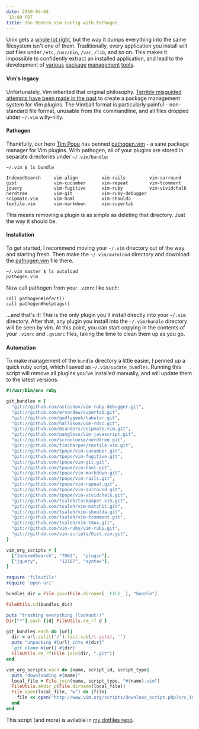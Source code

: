 ```yaml
---
date: 2010-04-04 12:00 PDT
title: The Modern Vim Config with Pathogen
---
```


Unix gets a [whole lot right](http://en.wikipedia.org/wiki/Unix_philosophy#Eric_Raymond), but the way it dumps everything into the same filesystem isn't one of them.   Traditionally, every application you install will put files under `/etc`, `/usr/bin`, `/var`, `/lib`, and so on.  This makes it impossible to confidently extract an installed application, and lead to the development of [various](http://en.wikipedia.org/wiki/RPM_Package_Manager) [package](http://en.wikipedia.org/wiki/Debian#APT.2C_installing_packages_from_online_repositories) [management](http://mxcl.github.com/homebrew/) [tools](http://en.wikipedia.org/wiki/Encap_Package_Management_System).

#### Vim's legacy

Unfortunately, Vim inherited that original philosophy.  [Terribly misguided attempts have been made in the past](http://www.installationwiki.org/Installing_Vim_Scripts) to create a package management system for Vim plugins.  The Vimball format is particularly painful - non-standard file format, unusable from the commandline, and all files dropped under `~/.vim` willy-nilly.

#### Pathogen

Thankfully, our hero [Tim Pope](http://tpo.pe/) has penned [pathogen.vim](http://www.vim.org/scripts/script.php?script_id=2332) - a sane package manager for Vim plugins.  With pathogen, all of your plugins are stored in separate directories under `~/.vim/bundle`:

~~~
~/.vim $ ls bundle 

IndexedSearch     vim-align         vim-rails         vim-surround
gist              vim-cucumber      vim-repeat        vim-tcomment
jquery            vim-fugitive      vim-ruby          vim-vividchalk
nerdtree          vim-git           vim-ruby-debugger
snipmate.vim      vim-haml          vim-shoulda
textile.vim       vim-markdown      vim-supertab
~~~

This means removing a plugin is as simple as deleting that directory.  Just the way it should be. 

#### Installation

To get started, I recommend moving your `~/.vim` directory out of the way and starting fresh.  Then make the `~/.vim/autoload` directory and download the [pathogen.vim](http://github.com/tpope/vim-pathogen/raw/master/autoload/pathogen.vim) file there.

~~~
~/.vim master $ ls autoload
pathogen.vim
~~~

Now call pathogen from your `.vimrc` like such:

~~~
call pathogen#infect()
call pathogen#helptags()
~~~

...and that's it!  This is the only plugin you'll install directly into your `~/.vim` directory.  After that, any plugin you install into the `~/.vim/bundle` directory will be seen by vim.  At this point, you can start copying in the contents of your `.vimrc` and `.gvimrc` files, taking the time to clean them up as you go.

#### Automation

To make management of the `bundle` directory a little easier, I penned up a quick ruby script, which I saved as `~/.vim/update_bundles`.   Running this script will remove all plugins you've installed manually, and will update them to the latest versions.

~~~ ruby
#!/usr/bin/env ruby

git_bundles = [ 
  "git://github.com/astashov/vim-ruby-debugger.git",
  "git://github.com/ervandew/supertab.git",
  "git://github.com/godlygeek/tabular.git",
  "git://github.com/hallison/vim-rdoc.git",
  "git://github.com/msanders/snipmate.vim.git",
  "git://github.com/pangloss/vim-javascript.git",
  "git://github.com/scrooloose/nerdtree.git",
  "git://github.com/timcharper/textile.vim.git",
  "git://github.com/tpope/vim-cucumber.git",
  "git://github.com/tpope/vim-fugitive.git",
  "git://github.com/tpope/vim-git.git",
  "git://github.com/tpope/vim-haml.git",
  "git://github.com/tpope/vim-markdown.git",
  "git://github.com/tpope/vim-rails.git",
  "git://github.com/tpope/vim-repeat.git",
  "git://github.com/tpope/vim-surround.git",
  "git://github.com/tpope/vim-vividchalk.git",
  "git://github.com/tsaleh/taskpaper.vim.git",
  "git://github.com/tsaleh/vim-matchit.git",
  "git://github.com/tsaleh/vim-shoulda.git",
  "git://github.com/tsaleh/vim-tcomment.git",
  "git://github.com/tsaleh/vim-tmux.git",
  "git://github.com/vim-ruby/vim-ruby.git",
  "git://github.com/vim-scripts/Gist.vim.git",
]

vim_org_scripts = [
  ["IndexedSearch", "7062",  "plugin"],
  ["jquery",        "12107", "syntax"],
]

require 'fileutils'
require 'open-uri'

bundles_dir = File.join(File.dirname(__FILE__), "bundle")

FileUtils.cd(bundles_dir)

puts "trashing everything (lookout!)"
Dir["*"].each {|d| FileUtils.rm_rf d }

git_bundles.each do |url|
  dir = url.split('/').last.sub(/\.git$/, '')
  puts "unpacking #{url} into #{dir}"
  `git clone #{url} #{dir}`
  FileUtils.rm_rf(File.join(dir, ".git"))
end

vim_org_scripts.each do |name, script_id, script_type|
  puts "downloading #{name}"
  local_file = File.join(name, script_type, "#{name}.vim")
  FileUtils.mkdir_p(File.dirname(local_file))
  File.open(local_file, "w") do |file|
    file << open("http://www.vim.org/scripts/download_script.php?src_id=#{script_id}").read
  end
end
~~~

This script (and more) is avilable in [my dotfiles repo](https://github.com/tsaleh/dotfiles/blob/master/vim/update_bundles).
